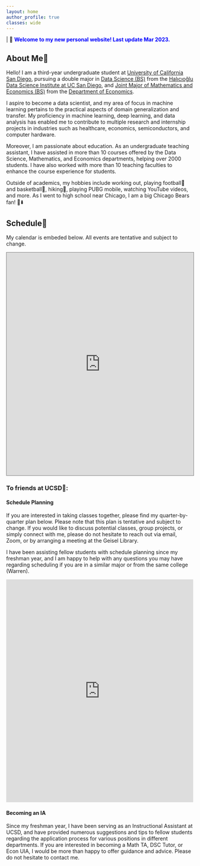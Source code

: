 ```yaml
---
layout: home
author_profile: true
classes: wide
---
```

| 🎉 <span style='color:Blue'><b>Welcome to my new personal website! Last update Mar 2023.</b></span> <br>

## About Me💯

Hello! I am a third-year undergraduate student at [University of California San Diego](https://ucsd.edu/), pursuing a double major in [Data Science (BS)](https://datascience.ucsd.edu/academics/undergraduate/major-requirements/) from the [Halıcıoğlu Data Science Institute at UC San Diego](https://datascience.ucsd.edu/), and [Joint Major of Mathematics and Economics (BS)](https://economics.ucsd.edu/undergraduate-program/major-minor-requirements/joint-econ-math-major-ba.html) from the [Department of Economics](https://economics.ucsd.edu/).

I aspire to become a data scientist, and my area of focus in machine learning pertains to the practical aspects of domain generalization and transfer. My proficiency in machine learning, deep learning, and data analysis has enabled me to contribute to multiple research and internship projects in industries such as healthcare, economics, semiconductors, and computer hardware.

Moreover, I am passionate about education. As an undergraduate teaching assistant, I have assisted in more than 10 courses offered by the Data Science, Mathematics, and Economics departments, helping over 2000 students. I have also worked with more than 10 teaching faculties to enhance the course experience for students.

Outside of academics, my hobbies include working out, playing football🏈 and basketball🏀, hiking🏃, playing PUBG mobile, watching YouTube videos, and more. As I went to high school near Chicago, I am a big Chicago Bears fan! 🐻⬇️


## Schedule📅

My calendar is embeded below. All events are tentative and subject to change.

<iframe src="https://calendar.google.com/calendar/embed?height=600&wkst=1&bgcolor=%23ffffff&ctz=America%2FLos_Angeles&mode=WEEK&showCalendars=1&showDate=1&showTitle=1&title=Weiyue's%20Schedule&src=d2VsMDE5QHVjc2QuZWR1&color=%23039BE5" style="border:solid 1px #777" width="100%" height="600" frameborder="0" scrolling="no"></iframe>



### To friends at UCSD🔱:

#### Schedule Planning

If you are interested in taking classes together, please find my quarter-by-quarter plan below. Please note that this plan is tentative and subject to change. If you would like to discuss potential classes, group projects, or simply connect with me, please do not hesitate to reach out via email, Zoom, or by arranging a meeting at the Geisel Library.

I have been assisting fellow students with schedule planning since my freshman year, and I am happy to help with any questions you may have regarding scheduling if you are in a similar major or from the same college (Warren).

<iframe src="https://docs.google.com/spreadsheets/d/e/2PACX-1vRs36lkE0JajzcbJCFN3bU_qM6a1fDWlOQh566MBlElvln4P22Uah_3ThOb4U1FZT0w9ZErZuyhZ04z/pubhtml?gid=0&amp;single=true&amp;widget=true&amp;headers=false" width="100%" height="600" frameborder="0" scrolling="no"></iframe>

#### Becoming an IA 

Since my freshman year, I have been serving as an Instructional Assistant at UCSD, and have provided numerous suggestions and tips to fellow students regarding the application process for various positions in different departments. If you are interested in becoming a Math TA, DSC Tutor, or Econ UIA, I would be more than happy to offer guidance and advice. Please do not hesitate to contact me.




